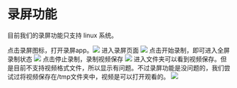 #  录屏功能

目前我们的录屏功能只支持 linux 系统。

点击录屏图标，打开录屏app。![](resources/用户手册/assets/录屏功能/图标.png)
进入录屏页面
![](resources/用户手册/assets/录屏功能/1.png)
点击开始录制，即可进入全屏录制状态
![](resources/用户手册/assets/录屏功能/2.png)
点击停止录制，录制视频保存
![](resources/用户手册/assets/录屏功能/3.png)
进入文件夹可以看到视频保存。但是目前不支持视频格式文件，所以显示有问题。不过录屏功能是没问题的，我们尝试过将视频保存在/tmp文件夹中，视频是可以打开观看的。
![](resources/用户手册/assets/录屏功能/4.png)